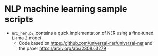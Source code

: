 # NLP machine learning sample scripts
- `uni_ner.py`, contains a quick implementation of NER using a fine-tuned Llama 2 model
  - Code based on https://github.com/universal-ner/universal-ner and the paper https://arxiv.org/abs/2308.03279 
